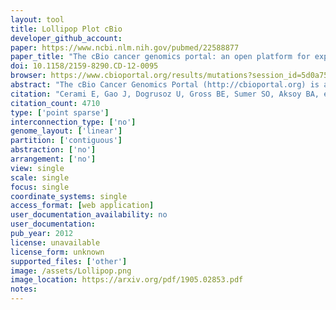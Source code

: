 ```yaml
---
layout: tool 
title: Lollipop Plot cBio
developer_github_account: 
paper: https://www.ncbi.nlm.nih.gov/pubmed/22588877
paper_title: "The cBio cancer genomics portal: an open platform for exploring multidimensional cancer genomics data."
doi: 10.1158/2159-8290.CD-12-0095
browser: https://www.cbioportal.org/results/mutations?session_id=5d0a75b0e4b0ab41378767ca
abstract: "The cBio Cancer Genomics Portal (http://cbioportal.org) is an open-access resource for interactive exploration of multidimensional cancer genomics data sets, currently providing access to data from more than 5,000 tumor samples from 20 cancer studies. The cBio Cancer Genomics Portal significantly lowers the barriers between complex genomic data and cancer researchers who want rapid, intuitive, and high-quality access to molecular profiles and clinical attributes from large-scale cancer genomics projects and empowers researchers to translate these rich data sets into biologic insights and clinical applications."
citation: "Cerami E, Gao J, Dogrusoz U, Gross BE, Sumer SO, Aksoy BA, et al. The cBio cancer genomics portal: an open platform for exploring multidimensional cancer genomics data. Cancer Discov. AACR; 2012;2: 401–404."
citation_count: 4710
type: ['point sparse']
interconnection_type: ['no']
genome_layout: ['linear']
partition: ['contiguous']
abstraction: ['no']
arrangement: ['no']
view: single
scale: single 
focus: single
coordinate_systems: single
access_format: [web application]
user_documentation_availability: no
user_documentation: 
pub_year: 2012
license: unavailable
license_form: unknown
supported_files: ['other']
image: /assets/Lollipop.png
image_location: https://arxiv.org/pdf/1905.02853.pdf
notes: 
---
```

